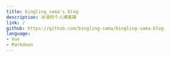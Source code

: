 ```yaml
---
title: bingling_sama's blog
description: 冰凌的个人博客辣
link: /
github: https://github.com/bingling-sama/bingling-sama-blog
language:
- Vue
- Markdown
---
```


